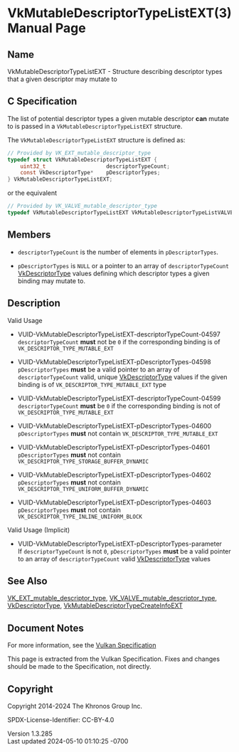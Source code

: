 # VkMutableDescriptorTypeListEXT(3) Manual Page

## Name

VkMutableDescriptorTypeListEXT - Structure describing descriptor types
that a given descriptor may mutate to



## <a href="#_c_specification" class="anchor"></a>C Specification

The list of potential descriptor types a given mutable descriptor
**can** mutate to is passed in a `VkMutableDescriptorTypeListEXT`
structure.

The `VkMutableDescriptorTypeListEXT` structure is defined as:

``` c
// Provided by VK_EXT_mutable_descriptor_type
typedef struct VkMutableDescriptorTypeListEXT {
    uint32_t                   descriptorTypeCount;
    const VkDescriptorType*    pDescriptorTypes;
} VkMutableDescriptorTypeListEXT;
```

or the equivalent

``` c
// Provided by VK_VALVE_mutable_descriptor_type
typedef VkMutableDescriptorTypeListEXT VkMutableDescriptorTypeListVALVE;
```

## <a href="#_members" class="anchor"></a>Members

- `descriptorTypeCount` is the number of elements in `pDescriptorTypes`.

- `pDescriptorTypes` is `NULL` or a pointer to an array of
  `descriptorTypeCount` [VkDescriptorType](https://registry.khronos.org/vulkan/specs/1.3-extensions/man/html/VkDescriptorType.html) values
  defining which descriptor types a given binding may mutate to.

## <a href="#_description" class="anchor"></a>Description

Valid Usage

- <a href="#VUID-VkMutableDescriptorTypeListEXT-descriptorTypeCount-04597"
  id="VUID-VkMutableDescriptorTypeListEXT-descriptorTypeCount-04597"></a>
  VUID-VkMutableDescriptorTypeListEXT-descriptorTypeCount-04597  
  `descriptorTypeCount` **must** not be `0` if the corresponding binding
  is of `VK_DESCRIPTOR_TYPE_MUTABLE_EXT`

- <a href="#VUID-VkMutableDescriptorTypeListEXT-pDescriptorTypes-04598"
  id="VUID-VkMutableDescriptorTypeListEXT-pDescriptorTypes-04598"></a>
  VUID-VkMutableDescriptorTypeListEXT-pDescriptorTypes-04598  
  `pDescriptorTypes` **must** be a valid pointer to an array of
  `descriptorTypeCount` valid, unique
  [VkDescriptorType](https://registry.khronos.org/vulkan/specs/1.3-extensions/man/html/VkDescriptorType.html) values if the given binding
  is of `VK_DESCRIPTOR_TYPE_MUTABLE_EXT` type

- <a href="#VUID-VkMutableDescriptorTypeListEXT-descriptorTypeCount-04599"
  id="VUID-VkMutableDescriptorTypeListEXT-descriptorTypeCount-04599"></a>
  VUID-VkMutableDescriptorTypeListEXT-descriptorTypeCount-04599  
  `descriptorTypeCount` **must** be `0` if the corresponding binding is
  not of `VK_DESCRIPTOR_TYPE_MUTABLE_EXT`

- <a href="#VUID-VkMutableDescriptorTypeListEXT-pDescriptorTypes-04600"
  id="VUID-VkMutableDescriptorTypeListEXT-pDescriptorTypes-04600"></a>
  VUID-VkMutableDescriptorTypeListEXT-pDescriptorTypes-04600  
  `pDescriptorTypes` **must** not contain
  `VK_DESCRIPTOR_TYPE_MUTABLE_EXT`

- <a href="#VUID-VkMutableDescriptorTypeListEXT-pDescriptorTypes-04601"
  id="VUID-VkMutableDescriptorTypeListEXT-pDescriptorTypes-04601"></a>
  VUID-VkMutableDescriptorTypeListEXT-pDescriptorTypes-04601  
  `pDescriptorTypes` **must** not contain
  `VK_DESCRIPTOR_TYPE_STORAGE_BUFFER_DYNAMIC`

- <a href="#VUID-VkMutableDescriptorTypeListEXT-pDescriptorTypes-04602"
  id="VUID-VkMutableDescriptorTypeListEXT-pDescriptorTypes-04602"></a>
  VUID-VkMutableDescriptorTypeListEXT-pDescriptorTypes-04602  
  `pDescriptorTypes` **must** not contain
  `VK_DESCRIPTOR_TYPE_UNIFORM_BUFFER_DYNAMIC`

- <a href="#VUID-VkMutableDescriptorTypeListEXT-pDescriptorTypes-04603"
  id="VUID-VkMutableDescriptorTypeListEXT-pDescriptorTypes-04603"></a>
  VUID-VkMutableDescriptorTypeListEXT-pDescriptorTypes-04603  
  `pDescriptorTypes` **must** not contain
  `VK_DESCRIPTOR_TYPE_INLINE_UNIFORM_BLOCK`

Valid Usage (Implicit)

- <a
  href="#VUID-VkMutableDescriptorTypeListEXT-pDescriptorTypes-parameter"
  id="VUID-VkMutableDescriptorTypeListEXT-pDescriptorTypes-parameter"></a>
  VUID-VkMutableDescriptorTypeListEXT-pDescriptorTypes-parameter  
  If `descriptorTypeCount` is not `0`, `pDescriptorTypes` **must** be a
  valid pointer to an array of `descriptorTypeCount` valid
  [VkDescriptorType](https://registry.khronos.org/vulkan/specs/1.3-extensions/man/html/VkDescriptorType.html) values

## <a href="#_see_also" class="anchor"></a>See Also

[VK_EXT_mutable_descriptor_type](https://registry.khronos.org/vulkan/specs/1.3-extensions/man/html/VK_EXT_mutable_descriptor_type.html),
[VK_VALVE_mutable_descriptor_type](https://registry.khronos.org/vulkan/specs/1.3-extensions/man/html/VK_VALVE_mutable_descriptor_type.html),
[VkDescriptorType](https://registry.khronos.org/vulkan/specs/1.3-extensions/man/html/VkDescriptorType.html),
[VkMutableDescriptorTypeCreateInfoEXT](https://registry.khronos.org/vulkan/specs/1.3-extensions/man/html/VkMutableDescriptorTypeCreateInfoEXT.html)

## <a href="#_document_notes" class="anchor"></a>Document Notes

For more information, see the <a
href="https://registry.khronos.org/vulkan/specs/1.3-extensions/html/vkspec.html#VkMutableDescriptorTypeListEXT"
target="_blank" rel="noopener">Vulkan Specification</a>

This page is extracted from the Vulkan Specification. Fixes and changes
should be made to the Specification, not directly.

## <a href="#_copyright" class="anchor"></a>Copyright

Copyright 2014-2024 The Khronos Group Inc.

SPDX-License-Identifier: CC-BY-4.0

Version 1.3.285  
Last updated 2024-05-10 01:10:25 -0700
